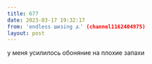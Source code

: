 ```yaml
---
title: 677
date: 2023-03-17 19:32:17
from: 'endless шизing ⍼' (channel1162404975)
layout: post
---
```


у меня усилилось обоняние на плохие запахи
